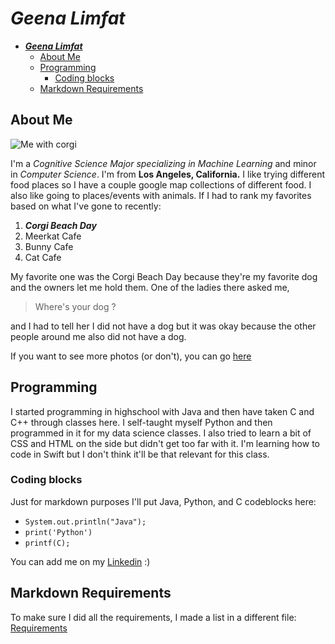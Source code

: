 # ***Geena Limfat***


- [***Geena Limfat***](#geena-limfat)
  - [About Me](#about-me)
  - [Programming](#programming)
    - [Coding blocks](#coding-blocks)
  - [Markdown Requirements](#markdown-requirements)

## About Me

![Me with corgi](photos/me_w:corgi.png)


I'm a *Cognitive Science Major specializing in Machine Learning* and minor in *Computer Science*. I'm from **Los Angeles, California.** I like trying different food places so I have a couple google map collections of different food. I also like going to places/events with animals. If I had to rank my favorites based on what I've gone to recently:
  1. ***Corgi Beach Day***
  2. Meerkat Cafe
  3. Bunny Cafe
  4. Cat Cafe
   
My favorite one was the Corgi Beach Day because they're my favorite dog and the owners let me hold them. One of the ladies there asked me,

> Where's your dog ?


and I had to tell her I did not have a dog but it was okay because the other people around me also did not have a dog. 

If you want to see more photos (or don't), you can go [here](morePhotos.md)
  
## Programming
I started programming in highschool with Java and then have taken C and C++ through classes here. I self-taught myself Python and then programmed in it for my data science classes. I also tried to learn a bit of CSS and HTML on the side but didn't get too far with it. I'm  learning how to code in Swift but I don't think it'll be that relevant for this class. 

### Coding blocks
Just for markdown purposes I'll put Java, Python, and C codeblocks here:
- `System.out.println("Java");`
- `print('Python')`
- `printf(C);`

You can add me on my [Linkedin](www.linkedin.com/in/geena-limfat-7808312a7) :)  

## Markdown Requirements

To make sure I did all the requirements, I made a list in a different file: [Requirements](markdownReqs.md)
